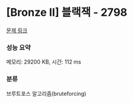 # [Bronze II] 블랙잭 - 2798 

[문제 링크](https://www.acmicpc.net/problem/2798) 

### 성능 요약

메모리: 29200 KB, 시간: 112 ms

### 분류

브루트포스 알고리즘(bruteforcing)

